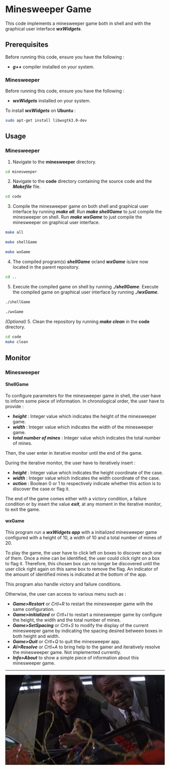# Minesweeper Game


This code implements a minesweeper game both in shell and with the graphical user interface ***wxWidgets***.

## Prerequisites

Before running this code, ensure you have the following :

- ***g++*** compiler installed on your system.

### Minesweeper

Before running this code, ensure you have the following :

- ***wxWidgets*** installed on your system.

To install ***wxWidgets*** on **Ubuntu** :
```bash
sudo apt-get install libwxgtk3.0-dev
```

## Usage

### Minesweeper

1. Navigate to the **minesweeper** directory.
```bash
cd minesweeper
```

2. Navigate to the **code** directory containing the source code and the ***Makefile*** file.
```bash
cd code
```
3. Compile the minesweeper game on both shell and graphical user interface by running ***make all***. Run ***make shellGame*** to just compile the minesweeper on shell. Run ***make wxGame*** to just compile the minesweeper on graphical user interface.
```bash
make all
```
```bash
make shellGame
```
```bash
make wxGame
```
4. The compiled program(s) ***shellGame*** or/and ***wxGame*** is/are now located in the parent repository.
```bash
cd ..
```
5. Execute the compiled game on shell by running ***./shellGame***. Execute the compiled game on graphical user interface by running ***./wxGame***.
```bash
./shellGame
```
```bash
./wxGame
```

*(Optional)* 5. Clean the repository by running ***make clean*** in the **code** directory.

```bash
cd code
make clean
```

## Monitor

### Minesweeper

#### ShellGame

To configure parameters for the minesweeper game in shell, the user have to inform some piece of information. In chronological order, the user have to provide :
- ***height*** : Integer value which indicates the height of the minesweeper game.
- ***width*** : Integer value which indicates the width of the minesweeper game.
- ***total number of mines*** : Integer value which indicates the total number of mines.

Then, the user enter in iterative monitor until the end of the game.

During the iterative monitor, the user have to iteratively insert :
- ***height*** : Integer value which indicates the height coordinate of the case.
- ***width*** : Integer value which indicates the width coordinate of the case.
- ***action*** : Boolean 0 or 1 to respectively indicate whether this action is to discover the case or flag it.

The end of the game comes either with a victory condition, a failure condition or by insert the value ***exit***, at any moment in the iterative monitor, to exit the game.

#### wxGame

This program run a ***wxWidgets app*** with a initialized minesweeper game configured with a height of 10, a width of 10 and a total number of mines of 20.

To  play the game, the user have to click left on boxes to discover each one of them. Once a mine can be identified, the user could click right on a box to flag it. Therefore, this chosen box can no longer be discovered until the user click right again on this same box to remove the flag. An indicator of the amount of identified mines is indicated at the bottom of the app.

This program also handle victory and failure conditions.

Otherwise, the user can access to various menu such as :
- ***Game>Restart*** or *Crtl+R* to restart the minesweeper game with the same configuration.
- ***Game>initialized*** or *Crtl+I* to restart a minesweeper game by configure the height, the width and the total number of mines.
- ***Game>SetSpacing*** or *Crtl+S* to modify the display of the current minesweeper game by indicating the spacing desired between boxes in both height and width.
- ***Game>Quit*** or *Crtl+Q* to quit the minesweeper app.
- ***AI>Resolve*** or *Crtl+A* to bring help to the gamer and iteratively resolve the minesweeper game. Not implemented currently.
- ***Info>About*** to show a simple piece of information about this minesweeper game.

----

![](featured_image.jpg)
